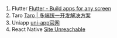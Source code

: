 1. Flutter [Flutter - Build apps for any screen](https://flutter.dev/)
2. Taro [Taro | 多端统一开发解决方案](https://taro.jd.com/)
3. Uniapp [uni-app官网](http://zh.uniapp.dcloud.io/)
4. React Native [Site Unreachable](https://reactnative.dev/)